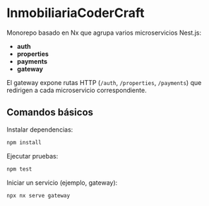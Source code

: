 # InmobiliariaCoderCraft

Monorepo basado en Nx que agrupa varios microservicios Nest.js:

- **auth**
- **properties**
- **payments**
- **gateway**

El gateway expone rutas HTTP (`/auth`, `/properties`, `/payments`) que redirigen a cada microservicio correspondiente.

## Comandos básicos

Instalar dependencias:

```bash
npm install
```

Ejecutar pruebas:

```bash
npm test
```

Iniciar un servicio (ejemplo, gateway):

```bash
npx nx serve gateway
```
